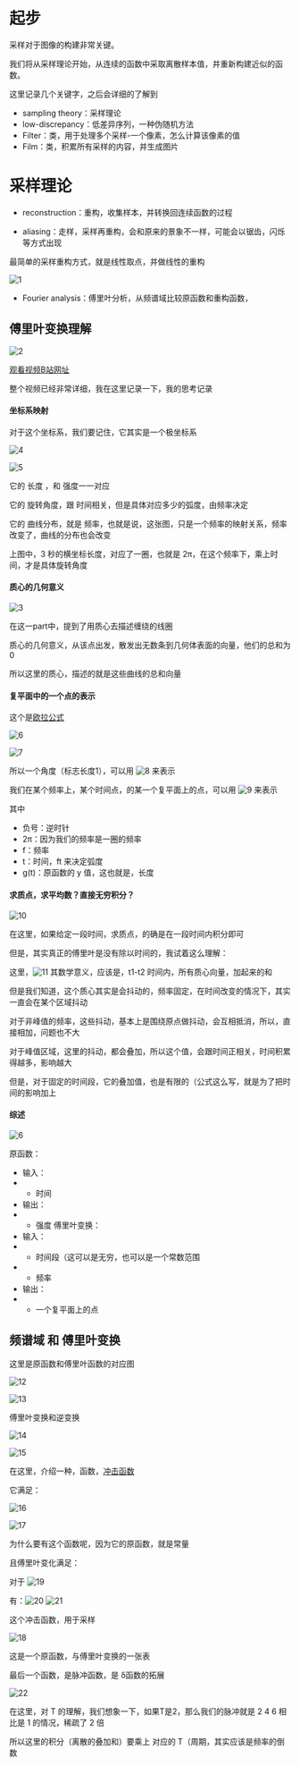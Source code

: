 ﻿# 起步

采样对于图像的构建非常关键。

我们将从采样理论开始，从连续的函数中采取离散样本值，并重新构建近似的函数。

这里记录几个关键字，之后会详细的了解到

- sampling theory：采样理论
- low-discrepancy：低差异序列，一种伪随机方法
- Filter：类，用于处理多个采样-一个像素，怎么计算该像素的值
- Film：类，积累所有采样的内容，并生成图片

# 采样理论

- reconstruction：重构，收集样本，并转换回连续函数的过程

- aliasing：走样，采样再重构，会和原来的景象不一样，可能会以锯齿，闪烁等方式出现

最简单的采样重构方式，就是线性取点，并做线性的重构

![1](06_04/1.png)

- Fourier analysis：傅里叶分析，从频谱域比较原函数和重构函数，

## 傅里叶变换理解

![2](06_04/2.png)

[观看视频B站网址](https://www.bilibili.com/video/BV1pW411J7s8)

整个视频已经非常详细，我在这里记录一下，我的思考记录

#### 坐标系映射

对于这个坐标系，我们要记住，它其实是一个极坐标系

![4](06_04/4.png)

![5](06_04/5.png)

它的 长度 ，和 强度一一对应

它的 旋转角度，跟 时间相关，但是具体对应多少的弧度，由频率决定

它的 曲线分布，就是 频率，也就是说，这张图，只是一个频率的映射关系，频率改变了，曲线的分布也会改变

上图中，3 秒的横坐标长度，对应了一圈，也就是 2π，在这个频率下，乘上时间，才是具体旋转角度

#### 质心的几何意义

![3](06_04/3.png)

在这一part中，提到了用质心去描述缠绕的线圈

质心的几何意义，从该点出发，散发出无数条到几何体表面的向量，他们的总和为 0

所以这里的质心，描述的就是这些曲线的总和向量

#### 复平面中的一个点的表示

这个是[欧拉公式](https://www.bilibili.com/video/BV1fx41187tZ)

![6](06_04/6.png)

![7](06_04/7.png)

所以一个角度（标志长度1），可以用 ![8](06_04/8.png) 来表示

我们在某个频率上，某个时间点，的某一个复平面上的点，可以用 ![9](06_04/9.png) 来表示

其中

- 负号：逆时针
- 2π：因为我们的频率是一圈的频率
- f：频率
- t：时间，ft 来决定弧度
- g(t)：原函数的 y 值，这也就是，长度

#### 求质点，求平均数？直接无穷积分？

![10](06_04/10.png)

在这里，如果给定一段时间，求质点，的确是在一段时间内积分即可

但是，其实真正的傅里叶是没有除以时间的，我试着这么理解：

这里，![11](06_04/11.png) 其数学意义，应该是，t1-t2 时间内，所有质心向量，加起来的和

但是我们知道，这个质心其实是会抖动的，频率固定，在时间改变的情况下，其实一直会在某个区域抖动

对于非峰值的频率，这些抖动，基本上是围绕原点做抖动，会互相抵消，所以，直接相加，问题也不大

对于峰值区域，这里的抖动，都会叠加，所以这个值，会跟时间正相关，时间积累得越多，影响越大

但是，对于固定的时间段，它的叠加值，也是有限的（公式这么写，就是为了把时间的影响加上

#### 综述

![6](06_04/6.png)

原函数：
- 输入：
- - 时间
- 输出：
- - 强度 
傅里叶变换：
- 输入：
- - 时间段（这可以是无穷，也可以是一个常数范围
- - 频率
- 输出：
- - 一个复平面上的点


## 频谱域 和 傅里叶变换

这里是原函数和傅里叶函数的对应图

![12](06_04/12.png)

![13](06_04/13.png)

傅里叶变换和逆变换

![14](06_04/14.png)

![15](06_04/15.png)

在这里，介绍一种，函数，[冲击函数](http://wuli.wiki//online/Delta.html)

它满足：

![16](06_04/16.png)

![17](06_04/17.png)

为什么要有这个函数呢，因为它的原函数，就是常量

且傅里叶变化满足：

对于 ![19](06_04/19.png)

有：![20](06_04/20.png) ![21](06_04/21.png)

这个冲击函数，用于采样

![18](06_04/18.png)

这是一个原函数，与傅里叶变换的一张表

最后一个函数，是脉冲函数，是 δ函数的拓展

![22](06_04/22.png)

在这里，对 T 的理解，我们想象一下，如果T是2，那么我们的脉冲就是 2 4 6 相比是 1 的情况，稀疏了 2 倍

所以这里的积分（离散的叠加和）要乘上 对应的 T（周期，其实应该是频率的倒数
